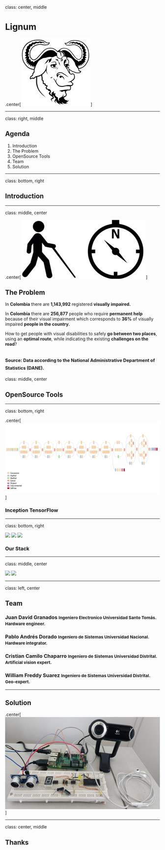 
class: center, middle

# Lignum

.center[![Center-aligned image](gnu.png)]

---

class: right, middle

## Agenda

1. Introduction
3. The Problem
4. OpenSource Tools
4. Team
5. Solution

---

class: bottom, right

## Introduction

---

class: middle, center

.center[![center-aligned image](p1.png)]

## The Problem
In **Colombia** there are **1,143,992** registered **visually impaired.**

In **Colombia** there are **256,877** people who require **permanent help** because of their visual impairment which corresponds to **36%** of visually impaired **people in the country.**

How to get people with visual disabilities to safely **go between two places**, using an **optimal route**, while indicating the existing **challenges on the road**?

<small><small>Source: Data according to the National Administrative Department of Statistics (DANE).</small></small>
---

class: middle, center

## OpenSource Tools

---

class: bottom, right

.center[![center-aligned image](inception.png)]

### Inception TensorFlow

---

class: bottom, right


![](http://plainicon.com/dboard/userprod/2800_a1826/prod_thumb/plainicon.com-50291-256px-240.png)
![](https://stash.wimpmusic.com/projects/GO/avatar.png?s=256&v=1448445002000)
![](https://cdn-images-1.medium.com/max/600/1*hI53J-mJv3c3HADlQ7bWhg.png)

### Our Stack

---

class: middle, center

![](http://es.opendomo.org/files/Raspberry_Pi.png)
![](http://buttonduino.site44.com/images/loop-arduino.png)

---

class: left, center

## Team

### Juan David Granados <small>Ingeniero Electronico Universidad Santo Tomás.<br>Hardware engineer.</small>
### Pablo Andrés Dorado <small>Ingeniero de Sistemas Universidad Nacional.<br>Hardware integrator.</small>
### Cristian Camilo Chaparro <small>Ingeniero de Sistemas Universidad Distrital.<br>Artificial vision expert.</small>
### William Freddy Suarez <small>Ingeniero de Sistemas Universidad Distrital.<br>Geo-expert.</small>

---

## Solution

.center[![center-aligned image](sol.png)]

---

class: center, middle

## Thanks
